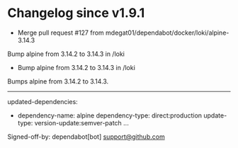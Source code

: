 # Changelog since v1.9.1
- Merge pull request #127 from mdegat01/dependabot/docker/loki/alpine-3.14.3

Bump alpine from 3.14.2 to 3.14.3 in /loki 
- Bump alpine from 3.14.2 to 3.14.3 in /loki

Bumps alpine from 3.14.2 to 3.14.3.

---
updated-dependencies:
- dependency-name: alpine
  dependency-type: direct:production
  update-type: version-update:semver-patch
...

Signed-off-by: dependabot[bot] <support@github.com> 
